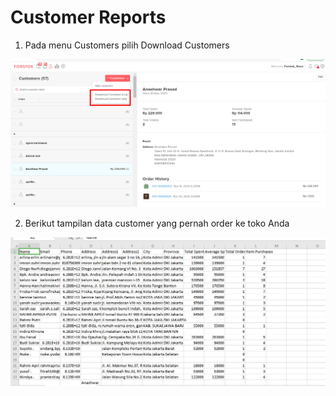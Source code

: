 # Customer Reports

1. Pada menu Customers pilih Download Customers

![](../../.gitbook/assets/image%20%2850%29.png)

2. Berikut tampilan data customer yang pernah order ke toko Anda

![](../../.gitbook/assets/image%20%28275%29.png)

